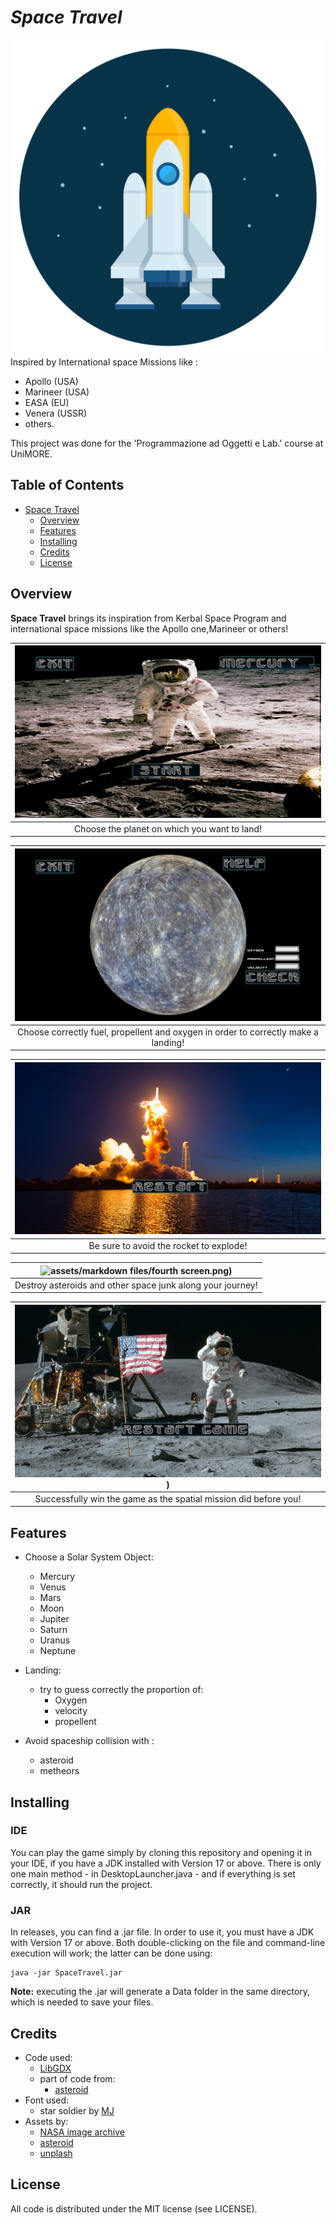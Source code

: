 #            **_Space Travel_**

![assets/logo/logo.png](https://github.com/mattesido/SpaceTravel/blob/b1da1a0e84db4922daa73eb98921eeb9eb4ff722/assets/logo/logo.png)
Inspired by International space Missions like :
* Apollo (USA)
* Marineer (USA)
* EASA (EU)
* Venera (USSR)
* others.

This project was done for the 'Programmazione ad Oggetti e Lab.' course at UniMORE.


## Table of Contents
* [Space Travel](#Title)
    * [Overview](#Overview)
    * [Features](#Features)
    * [Installing](#Installing)
    * [Credits](#Credits)
    * [License](#License)

## Overview
**Space Travel** brings its inspiration from Kerbal Space Program and international space missions like the Apollo one,Marineer or others!

|![(assets/markdown files/second screen.png)](https://github.com/mattesido/SpaceTravel/blob/01c904cdcd3b96c5894631f29f13210550ee17e6/assets/markdown%20files/first%20screen.png)|
|:----------------------------------------------------------------------------------------------:|
|       Choose the planet on which you want to land!       |

| ![(assets/markdown files/second screen.png)](https://github.com/mattesido/SpaceTravel/blob/01c904cdcd3b96c5894631f29f13210550ee17e6/assets/markdown%20files/second%20screen.png) |
|:----------------------------------------------------------------------------------------------:|
|       Choose correctly fuel, propellent and oxygen in order to correctly make a landing!       |

| ![(assets/markdown files/third screen.png)](https://github.com/mattesido/SpaceTravel/blob/01c904cdcd3b96c5894631f29f13210550ee17e6/assets/markdown%20files/third%20screen.png) |
|:-------------------------------------------------------------------------------------------------------:|
|                            Be sure to avoid the rocket to explode!                            |

|  ![assets/markdown files/fourth screen.png)](https://github.com/mattesido/SpaceTravel/blob/01c904cdcd3b96c5894631f29f13210550ee17e6/assets/markdown%20files/fourth%20screen.png)|
|:------------------------------------------------------------------------------------------------:|
|           Destroy asteroids and other space junk along your journey!             |


| ![assets/markdown files/fifth screen.png)](https://github.com/mattesido/SpaceTravel/blob/01c904cdcd3b96c5894631f29f13210550ee17e6/assets/markdown%20files/fifth%20screen.png)) |
|:------------------------------------------------------------------------------------------------------:|
|               Successfully win the game as the spatial mission did before you!             |

## Features

* Choose a Solar System Object:

  * Mercury
  * Venus
  * Mars
  * Moon
  * Jupiter
  * Saturn 
  * Uranus
  * Neptune
  
* Landing:
    * try to guess correctly the proportion of:
        * Oxygen
        * velocity
        * propellent
    

* Avoid spaceship collision with :
  * asteroid
  * metheors

  

## Installing

### IDE
You can play the game simply by cloning this repository and opening it in your IDE, if you have a JDK installed with Version 17 or above.
There is only one main method - in DesktopLauncher.java - and if everything is set correctly, it should run the project.

### JAR
In releases, you can find a .jar file. In order to use it, you must have a JDK with Version 17 or above.
Both double-clicking on the file and command-line execution will work; the latter can be done using:
```console
java -jar SpaceTravel.jar
```
**Note:** executing the .jar will generate a Data folder in the same directory, which is needed to save your files.

## Credits

* Code used:
    * [LibGDX](https://github.com/libgdx/libgdx)
    * part of code from:
        * [asteroid](https://github.com/hollowbit/libgdx-2d-tutorial)
* Font used:
    * star soldier by [MJ](https://github.com/czyzby/gdx-skins)
* Assets by:
    * [NASA image archive](https://www.nasa.gov/content/nasa-images-archive/)
    * [asteroid](https://github.com/hollowbit/libgdx-2d-tutorial)
    * [unplash](https://unsplash.com/)

## License

All code is distributed under the MIT license (see LICENSE).

